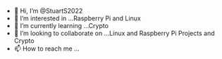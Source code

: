 - 👋 Hi, I’m @StuartS2022
- 👀 I’m interested in ...Raspberry Pi and Linux
- 🌱 I’m currently learning ...Crypto
- 💞️ I’m looking to collaborate on ...Linux and Raspberry Pi Projects and Crypto
- 📫 How to reach me ...

<!---
StuartS2022/StuartS2022 is a ✨ special ✨ repository because its `README.md` (this file) appears on your GitHub profile.
You can click the Preview link to take a look at your changes.
--->
